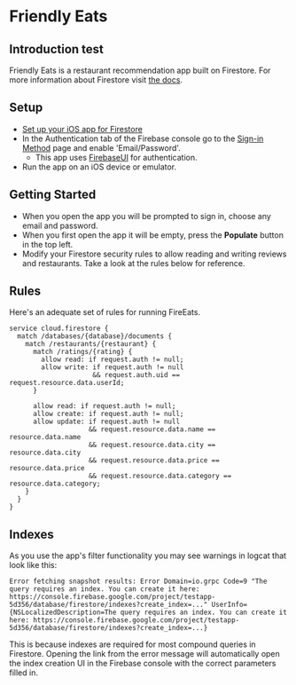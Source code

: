 # Friendly Eats
## Introduction test
Friendly Eats is a restaurant recommendation app built on Firestore.
For more information about Firestore visit [the docs][firestore-docs].
## Setup
  * [Set up your iOS app for Firestore][setup-ios]
  * In the Authentication tab of the Firebase console go to the
    [Sign-in Method][auth-providers] page and enable 'Email/Password'.
    * This app uses [FirebaseUI][firebaseui] for authentication.
  * Run the app on an iOS device or emulator.

## Getting Started
  * When you open the app you will be prompted to sign in, choose
    any email and password.
  * When you first open the app it will be empty, press the
    **Populate** button in the top left.
  * Modify your Firestore security rules to allow reading and writing reviews and restaurants. Take a look at the rules below for reference.

## Rules

Here's an adequate set of rules for running FireEats.

```
service cloud.firestore {
  match /databases/{database}/documents {
    match /restaurants/{restaurant} {
      match /ratings/{rating} {
        allow read: if request.auth != null;
        allow write: if request.auth != null 
                     && request.auth.uid == request.resource.data.userId;
      }

      allow read: if request.auth != null;
      allow create: if request.auth != null;
      allow update: if request.auth != null
                    && request.resource.data.name == resource.data.name
                    && request.resource.data.city == resource.data.city
                    && request.resource.data.price == resource.data.price
                    && request.resource.data.category == resource.data.category;
    }
  }
}
```

## Indexes
As you use the app's filter functionality you may see warnings
in logcat that look like this:
```
Error fetching snapshot results: Error Domain=io.grpc Code=9 "The query requires an index. You can create it here: https://console.firebase.google.com/project/testapp-5d356/database/firestore/indexes?create_index=..." UserInfo={NSLocalizedDescription=The query requires an index. You can create it here: https://console.firebase.google.com/project/testapp-5d356/database/firestore/indexes?create_index=...}
```
This is because indexes are required for most compound queries in
Firestore. Opening the link from the error message will
automatically open the index creation UI in the Firebase console
with the correct parameters filled in.

[firestore-docs]: https://firebase.google.com/docs/firestore/
[setup-ios]: https://firebase.google.com/docs/firestore/client/setup-ios
[auth-providers]: https://console.firebase.google.com/project/_/authentication/providers
[firebaseui]: https://github.com/firebase/FirebaseUI-iOS
